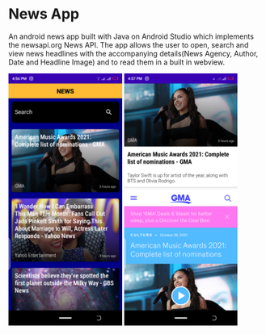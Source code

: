 # News App
An android news app built with Java on Android Studio which implements the newsapi.org News API. The app allows the user to open, search and view news headlines with the accompanying details(News Agency, Author, Date and Headline Image) and to read them in a built in webview.

<img src = "demo_screens/Screenshot_20211028-165645.png" height = 500>

<img src = "demo_screens/Screenshot_20211028-165705.png" height = 500>
